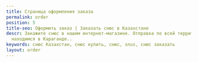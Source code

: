 ```yaml
---
title: Страница оформления заказа
permalink: order
position: 5
title-seo: Оформить заказ | Заказать снюс в Казахстане
descr: Закажите снюс в нашем интернет-магазине. Отправка по всей территории Казахстана,
  находимся в Караганде..
keywords: снюс Казахстан, снюс купить, снюс, snus, снюс заказать
layout: order
---
```


